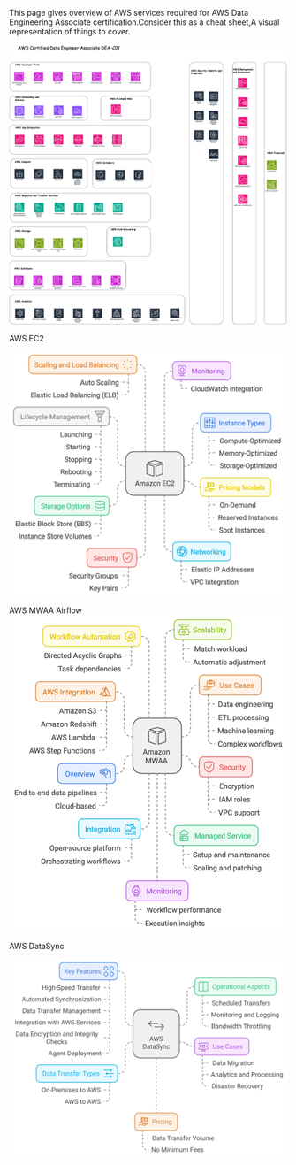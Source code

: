 
This page gives overview of AWS services required for AWS Data Engineering Associate certification.Consider this as a cheat sheet,A visual representation of things to cover.

![AWS DEA-C01](/docs/assets/images/AWS-DEA-C01-Layout.png)


AWS EC2

![AWS EC2](/docs/assets/images/AWS-EC2.png)

AWS MWAA Airflow
![AWS MWAA](/docs/assets/images/AWS-Airflow.png)


AWS DataSync

![AWS DataSync](/docs/assets/images/AWS-DataSync.svg)
